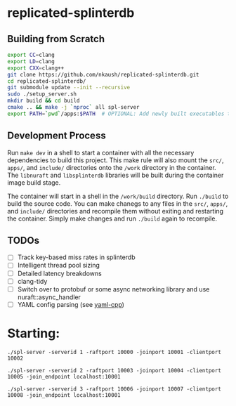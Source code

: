 # replicated-splinterdb

## Building from Scratch

```bash
export CC=clang
export LD=clang
export CXX=clang++
git clone https://github.com/nkaush/replicated-splinterdb.git
cd replicated-splinterdb/
git submodule update --init --recursive
sudo ./setup_server.sh
mkdir build && cd build
cmake .. && make -j `nproc` all spl-server
export PATH=`pwd`/apps:$PATH  # OPTIONAL: Add newly built executables to PATH
```

## Development Process

Run `make dev` in a shell to start a container with all the necessary dependencies to build this project. This make rule will also mount the `src/`, `apps/`, and `include/` directories onto the `/work` directory in the container. The `libnuraft` and `libsplinterdb` libraries will be built during the container image build stage.

The container will start in a shell in the `/work/build` directory. Run `./build` to build the source code. You can make chanegs to any files in the `src/`, `apps/`, and `include/` directories and recompile them without exiting and restarting the container. Simply make changes and run `./build` again to recompile.

## TODOs

- [ ] Track key-based miss rates in splinterdb
- [ ] Intelligent thread pool sizing
- [ ] Detailed latency breakdowns
- [ ] clang-tidy
- [ ] Switch over to protobuf or some async networking library and use nuraft::async_handler
- [ ] YAML config parsing (see [yaml-cpp](https://github.com/jbeder/yaml-cpp/wiki/Tutorial))

# Starting:
```
./spl-server -serverid 1 -raftport 10000 -joinport 10001 -clientport 10002

./spl-server -serverid 2 -raftport 10003 -joinport 10004 -clientport 10005 -join_endpoint localhost:10001

./spl-server -serverid 3 -raftport 10006 -joinport 10007 -clientport 10008 -join_endpoint localhost:10001
```
